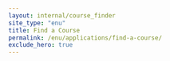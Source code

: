 ```yaml
---
layout: internal/course_finder
site_type: "enu"
title: Find a Course
permalink: /enu/applications/find-a-course/
exclude_hero: true
---
```


<!--- This child document initializes the page in Jekyll. -->